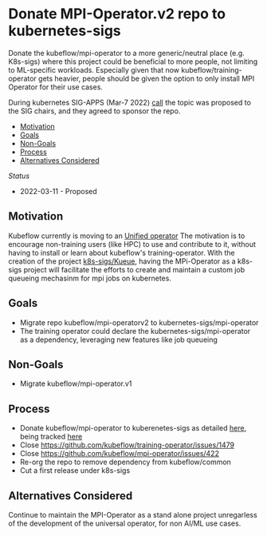 # Donate MPI-Operator.v2 repo to kubernetes-sigs
 Donate the kubeflow/mpi-operator to a more generic/neutral place (e.g. K8s-sigs) where this project could be beneficial to more people, not limiting to ML-specific workloads. Especially given that now kubeflow/training-operator gets heavier, people should be given the option to only install MPI Operator for their use cases.

 During kubernetes SIG-APPS (Mar-7 2022) [call]((https://github.com/kubernetes/community/tree/master/sig-apps#meetings)) the topic was proposed to the SIG chairs, and they agreed to sponsor the repo.

- [Motivation](#motivation)
- [Goals](#goals)
- [Non-Goals](#non-goals)
- [Process](#process)
- [Alternatives Considered](#alternatives-considered)

<!-- END doctoc generated TOC please keep comment here to allow auto update -->

_Status_

* 2022-03-11 - Proposed 

## Motivation
Kubeflow currently is moving to an [Unified operator](https://github.com/kubeflow/training-operator)
The motivation is to encourage non-training users (like HPC) to use and contribute to it, without having to install or learn about kubeflow's training-operator.
With the creation of the project [k8s-sigs/Kueue](https://github.com/kubernetes-sigs/kueue), having the MPi-Operator as a k8s-sigs project will facilitate the efforts to create and maintain a custom job queueing mechasinm for mpi jobs on kubernetes.

## Goals
* Migrate repo kubeflow/mpi-operatorv2 to kubernetes-sigs/mpi-operator
* The training operator could declare the kubernetes-sigs/mpi-operator as a dependency, leveraging new features like job queueing 

## Non-Goals
* Migrate kubeflow/mpi-operator.v1

## Process

* Donate kubeflow/mpi-operator to kuberenetes-sigs as detailed [here](https://github.com/kubernetes/community/blob/master/github-management/kubernetes-repositories.md#rules-for-donated-repositories), being tracked [here](https://github.com/kubeflow/mpi-operator/issues/459)
* Close https://github.com/kubeflow/training-operator/issues/1479
* Close https://github.com/kubeflow/mpi-operator/issues/422
* Re-org the repo to remove dependency from kubeflow/common
* Cut a first release under k8s-sigs

## Alternatives Considered
Continue to maintain the MPI-Operator as a stand alone project unregarless of the development of the universal operator, for non AI/ML use cases.
